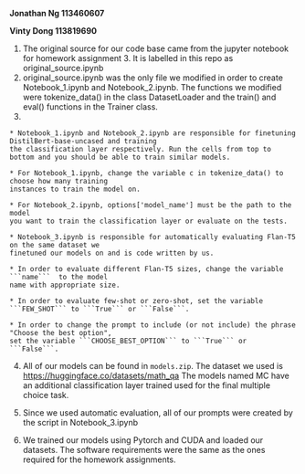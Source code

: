 **Jonathan Ng 113460607**

**Vinty Dong 113819690**

1. The original source for our code base came from the jupyter notebook for homework assignment 3. It is labelled in this repo as original_source.ipynb
2. original_source.ipynb was the only file we modified in order to create Notebook_1.ipynb and Notebook_2.ipynb. The functions we modified were tokenize_data() in the class DatasetLoader and the train() and eval() functions in the Trainer class.
3.

    * Notebook_1.ipynb and Notebook_2.ipynb are responsible for finetuning DistilBert-base-uncased and training 
    the classification layer respectively. Run the cells from top to bottom and you should be able to train similar models. 
 
    * For Notebook_1.ipynb, change the variable c in tokenize_data() to choose how many training 
    instances to train the model on.
  
    * For Notebook_2.ipynb, options['model_name'] must be the path to the model 
    you want to train the classification layer or evaluate on the tests.

    * Notebook_3.ipynb is responsible for automatically evaluating Flan-T5 on the same dataset we 
    finetuned our models on and is code written by us. 

    * In order to evaluate different Flan-T5 sizes, change the variable ```name```  to the model 
    name with appropriate size. 

    * In order to evaluate few-shot or zero-shot, set the variable ```FEW_SHOT``` to ```True``` or ```False```. 

    * In order to change the prompt to include (or not include) the phrase "Choose the best option", 
    set the variable ```CHOOSE_BEST_OPTION``` to ```True``` or ```False```.  

4. All of our models can be found in ```models.zip```. The dataset we used is https://huggingface.co/datasets/math_qa The models named MC have an additional classification layer trained used for the final multiple choice task.

5. Since we used automatic evaluation, all of our prompts were created by the script in Notebook_3.ipynb

6. We trained our models using Pytorch and CUDA and loaded our datasets. The software requirements were the same as the ones required for the homework assignments.
